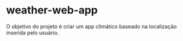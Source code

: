# weather-web-app
O objetivo do projeto é criar um app climático baseado na localização inserida pelo usuário.
